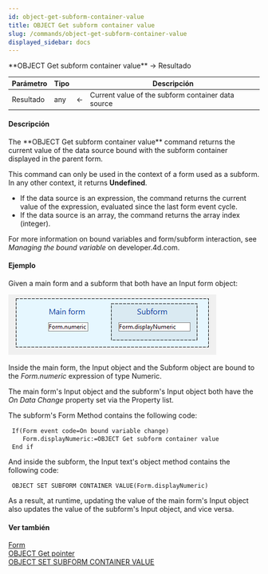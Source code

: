 ```yaml
---
id: object-get-subform-container-value
title: OBJECT Get subform container value
slug: /commands/object-get-subform-container-value
displayed_sidebar: docs
---
```


<!--REF #_command_.OBJECT Get subform container value.Syntax-->**OBJECT Get subform container value**  -> Resultado<!-- END REF-->
<!--REF #_command_.OBJECT Get subform container value.Params-->
| Parámetro | Tipo |  | Descripción |
| --- | --- | --- | --- |
| Resultado | any | &larr; | Current value of the subform container data source |

<!-- END REF-->

#### Descripción 

<!--REF #_command_.OBJECT Get subform container value.Summary-->The **OBJECT Get subform container value** command returns the current value of the data source bound with the subform container displayed in the parent form.<!-- END REF-->

This command can only be used in the context of a form used as a subform. In any other context, it returns **Undefined**.

* If the data source is an expression, the command returns the current value of the expression, evaluated since the last form event cycle.
* If the data source is an array, the command returns the array index (integer).

For more information on bound variables and form/subform interaction, see *Managing the bound variable* on developer.4d.com.

#### Ejemplo 

Given a main form and a subform that both have an Input form object: 

![](../assets/en/commands/pict5864479.en.png)

Inside the main form, the Input object and the Subform object are bound to the *Form.numeric* expression of type Numeric.

The main form's Input object and the subform's Input object both have the *On Data Change* property set via the Property list.

The subform's Form Method contains the following code: 

```4d
 If(Form event code=On bound variable change)
    Form.displayNumeric:=OBJECT Get subform container value
 End if
```

And inside the subform, the Input text's object method contains the following code: 

```4d
 OBJECT SET SUBFORM CONTAINER VALUE(Form.displayNumeric)
```

As a result, at runtime, updating the value of the main form's Input object also updates the value of the subform's Input object, and vice versa.

#### Ver también 

[Form](form.md)  
[OBJECT Get pointer](object-get-pointer.md)  
[OBJECT SET SUBFORM CONTAINER VALUE](object-set-subform-container-value.md)  